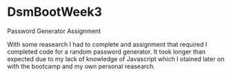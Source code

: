 # DsmBootWeek3
Password Generator Assignment

With some reasearch I had to complete and assignment that required I completed code for a random password generator.
It took longer than expected due to my lack of knowledge of Javascript which I otained later on with the bootcamp and my own personal reasearch.



